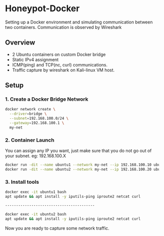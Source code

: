# Honeypot-Docker
Setting up a Docker environment and simulating communication between two containers. Communication is observed by Wireshark


## Overview

*   2 Ubuntu containers on custom Docker bridge
*   Static IPv4 assignment
*   ICMP(ping) and TCP(nc, curl) communications.
*   Traffic capture by wireshark on Kali-linux VM host.


## Setup

### 1. Create a Docker Bridge Network

```bash
docker network create \
  --driver=bridge \
  --subnet=192.168.100.0/24 \
  --gateway=192.168.100.1 \
  my-net
```

### 2. Container Launch

You can assign any IP you want, just make sure that you do not go out of your subnet.
eg: 192.168.100.X

```bash
docker run -dit --name ubuntu1 --network my-net --ip 192.168.100.10 ubuntu /bin/bash
docker run -dit --name ubuntu2 --network my-net --ip 192.168.100.20 ubuntu /bin/bash
```

### 3. Install tools

```bash
docker exec -it ubuntu1 bash
apt update && apt install -y iputils-ping iproute2 netcat curl

-----------------------------------------

docker exec -it ubuntu2 bash
apt update && apt install -y iputils-ping iproute2 netcat curl
```

Now you are ready to capture some network traffic.